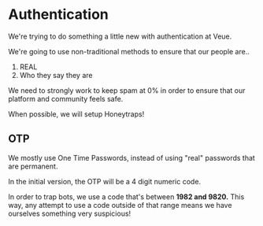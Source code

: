 # Authentication

We're trying to do something a little new with authentication at Veue.

We're going to use non-traditional methods to ensure that our people are..

1. REAL
2. Who they say they are

We need to strongly work to keep spam at 0% in order to ensure that our platform and community feels safe.

When possible, we will setup Honeytraps!

## OTP

We mostly use One Time Passwords, instead of using "real" passwords that are permanent.

In the initial version, the OTP will be a 4 digit numeric code.

In order to trap bots, we use a code that's between **1982 and 9820.** This way, any attempt to use
a code outside of that range means we have ourselves something very suspicious!
